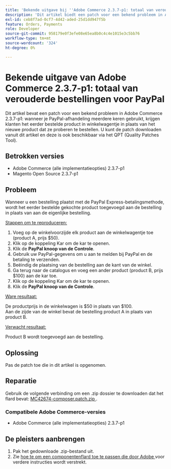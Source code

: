 ```yaml
---
title: 'Bekende uitgave bij ''Adobe Commerce 2.3.7-p1: totaal van verouderde bestellingen voor PayPal'''
description: 'Dit artikel biedt een patch voor een bekend probleem in Adobe Commerce 2.3.7-p1: wanneer je PayPal-afhandeling meerdere keren gebruikt, krijgen klanten het eerder bestelde product in winkelwagentje in plaats van het nieuwe product dat ze proberen te bestellen.'
exl-id: ceb8f7ad-0cf7-4d42-aded-25d1dd947f5b
feature: Orders, Payments
role: Developer
source-git-commit: 958179e0f3efe08e65ea8b0c4c4e1015e3c5bb76
workflow-type: tm+mt
source-wordcount: '324'
ht-degree: 0%

---
```


# Bekende uitgave van Adobe Commerce 2.3.7-p1: totaal van verouderde bestellingen voor PayPal

Dit artikel bevat een patch voor een bekend probleem in Adobe Commerce 2.3.7-p1: wanneer je PayPal-afhandeling meerdere keren gebruikt, krijgen klanten het eerder bestelde product in winkelwagentje in plaats van het nieuwe product dat ze proberen te bestellen.
U kunt de patch downloaden vanuit dit artikel en deze is ook beschikbaar via het QPT (Quality Patches Tool).

## Betrokken versies

* Adobe Commerce (alle implementatieopties) 2.3.7-p1
* Magento Open Source 2.3.7-p1

## Probleem

Wanneer u een bestelling plaatst met de PayPal Express-betalingsmethode, wordt het eerder bestelde gekochte product toegevoegd aan de bestelling in plaats van aan de eigenlijke bestelling.

<u> Stappen om te reproduceren:</u>

1. Voeg op de winkelvoorzijde elk product aan de winkelwagentje toe (product A, prijs $50).
1. Klik op de koppeling Kar om de kar te openen.
1. Klik de **PayPal knoop van de Controle**.
1. Gebruik uw PayPal-gegevens om u aan te melden bij PayPal en de betaling te verzenden.
1. Beëindig de plaatsing van de bestelling aan de kant van de winkel.
1. Ga terug naar de catalogus en voeg een ander product (product B, prijs $100) aan de kar toe.
1. Klik op de koppeling Kar om de kar te openen.
1. Klik de **PayPal knoop van de Controle**.

<u> Ware resultaat:</u>

De productprijs in de winkelwagen is $50 in plaats van $100.<br/>
Aan de zijde van de winkel bevat de bestelling product A in plaats van product B.

<u> Verwacht resultaat:</u>

Product B wordt toegevoegd aan de bestelling.

## Oplossing

Pas de patch toe die in dit artikel is opgenomen.

## Reparatie

Gebruik de volgende verbinding om een .zip dossier te downloaden dat het flard bevat: [ MC42674-composer.patch.zip ](assets/MC42674-composer.patch.zip).

### Compatibele Adobe Commerce-versies

* Adobe Commerce (alle implementatieopties) 2.3.7-p1

## De pleisters aanbrengen

1. Pak het gedownloade .zip-bestand uit.
1. Zie [ hoe te om een componentenflard toe te passen die door Adobe ](/help/how-to/general/how-to-apply-a-composer-patch-provided-by-magento.md) voor verdere instructies wordt verstrekt.

